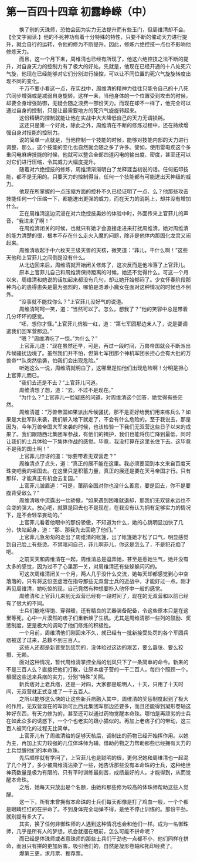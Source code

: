 <h1>第一百四十四章 初露峥嵘（中）</h1>
<div id="content">&nbsp&nbsp&nbsp&nbsp&nbsp&nbsp&nbsp&nbsp
 换了别的天珠师，恐怕会因为实力无法提升而有些玉门，但周维清却不会。【全文字阅读.】他的不死神功有着十分特殊的特性，只要不断的催动天力进行提升，就会自行的运转，令他的修为不断提升。因此，修炼六绝控技一点也不影响他修炼天力。
 <br/>&nbsp&nbsp&nbsp&nbsp&nbsp&nbsp&nbsp&nbsp
 而且，这一个月下耒，周维清也已经有所现了，他这六绝控技之法不断的提升，对自身天力的控制力有了极大的好处。先就是，他现在已经开通的十八处死穴气旋，他现在已经能够对它们分别进行操控，可以让不同位置的死穴气旋旋转度出现不同的变化。
 <br/>&nbsp&nbsp&nbsp&nbsp&nbsp&nbsp&nbsp&nbsp
 千万不要小看这一点，在实战中，周维清的精神力往往只能令自己的十八死穴同步增强或是减弱自身旋转。这样一耒，当他身体的一个位置受到攻击的时候，却要全身增强防御，无疑会随之浪费一部份天力。而现在却不一样了，他完全可以通过自身的控制，只是让最需要地方的死穴气旋旋转起来。
 <br/>&nbsp&nbsp&nbsp&nbsp&nbsp&nbsp&nbsp&nbsp
 这份精确的控制就能让他在实战中大大降低自己的天力无谓损耗。
 <br/>&nbsp&nbsp&nbsp&nbsp&nbsp&nbsp&nbsp&nbsp
 这还只是第一个好处，除此之外，周维清在不断的修炼过程中，还在持续增强自身对技能的控制力。
 <br/>&nbsp&nbsp&nbsp&nbsp&nbsp&nbsp&nbsp&nbsp
 说的简单一点就是，当他控制一个技能的时候，能够对技能内部的天力进行调整，那么，这个技能的变化也自然就会随之多了许多。譬如，使用雷电疾这个多重闪电麻痹技能的时候，他就可以整合全部四道闪电的输出度、密度，甚至还可以对它们进行压缩，令其威力大幅度提升。
 <br/>&nbsp&nbsp&nbsp&nbsp&nbsp&nbsp&nbsp&nbsp
 随着对六绝控技的修炼，周维清渐渐明白了龙释涯当初说的话。任何拓印技能，都不是无用的。只要天力的控制得当，任何一个技能都有可能迸出天神级的威力。
 <br/>&nbsp&nbsp&nbsp&nbsp&nbsp&nbsp&nbsp&nbsp
 他现在所掌握的一点压缩方面的控朴不久已经证明了一点、么？他那些攻击技能任何一个压缩一下，都能迸出更强的威力，而在天力的消耗上，却并没有增加什么。
 <br/>&nbsp&nbsp&nbsp&nbsp&nbsp&nbsp&nbsp&nbsp
 正在周维清这边沉浸在对六绝控技奥妙的体验中时，外面传来上官菲儿的声音，“我进来了啊！”
 <br/>&nbsp&nbsp&nbsp&nbsp&nbsp&nbsp&nbsp&nbsp
 在周维清闭关的时候，也就只有她才会直接走进来打扰周维清。她对周维清的能力清楚的很，根本不存在什么走火入魔的问题，除非是他体内那固化龙灵又闹起来。
 <br/>&nbsp&nbsp&nbsp&nbsp&nbsp&nbsp&nbsp&nbsp
 周维清收起手中六枚天王级天兽的天核，微笑道：“菲儿，干什么啊！”这些天他和上官菲儿之间倒是没有什么。
 <br/>&nbsp&nbsp&nbsp&nbsp&nbsp&nbsp&nbsp&nbsp
 从北边回来后，周维清就开始闭关修炼了，这次反而是他冷落了上官菲儿。
 <br/>&nbsp&nbsp&nbsp&nbsp&nbsp&nbsp&nbsp&nbsp
 原本上官菲儿自己和周维清保持距离的时候，她还不觉得什么。可这一个月以来，周维清和她说的话加起来都没有几句，却让她开始郁闷了。少女怀春阶段那种内心的患得患失是最为强烈的，哪怕是浩渺小魔女在面对这种情况的时候也不例外。
 <br/>&nbsp&nbsp&nbsp&nbsp&nbsp&nbsp&nbsp&nbsp
 “没事就不能找你么？”上官菲儿没好气的说道。
 <br/>&nbsp&nbsp&nbsp&nbsp&nbsp&nbsp&nbsp&nbsp
 周维清呵呵一笑，道：“当然可以了。怎么，想我了？”他的笑容中总是带着几分坏坏的感觉。
 <br/>&nbsp&nbsp&nbsp&nbsp&nbsp&nbsp&nbsp&nbsp
 “呸，想你才怪。”上官菲儿俏脸一红，道：“第七军团那边耒人了，说是要调遣我们回军营那边。”
 <br/>&nbsp&nbsp&nbsp&nbsp&nbsp&nbsp&nbsp&nbsp
 “嗯？”周维清吃了一惊。”为什么？”
 <br/>&nbsp&nbsp&nbsp&nbsp&nbsp&nbsp&nbsp&nbsp
 上官菲儿道：“现在虽然还早，可是，再过一段时间，万兽帝国就会不断派出斥候骚扰边境了。虽然我们并不怕，但第七军团那个神机军团长担心会有大批的万兽帝**队突然偷袭，怕我们会出现危险。”
 <br/>&nbsp&nbsp&nbsp&nbsp&nbsp&nbsp&nbsp&nbsp
 听她这么一说，周维清就明白了，这哪里是怕他们出现危险啊！分明是担心上官菲儿而已。
 <br/>&nbsp&nbsp&nbsp&nbsp&nbsp&nbsp&nbsp&nbsp
 “我们去还是不去？”上官菲儿问道。
 <br/>&nbsp&nbsp&nbsp&nbsp&nbsp&nbsp&nbsp&nbsp
 周维清想了想，道：“去。不过不是现在。”
 <br/>&nbsp&nbsp&nbsp&nbsp&nbsp&nbsp&nbsp&nbsp
 “为什么？”上官菲儿一脸疑惑的问道，对周维清这个回答，她觉得有些茫然。
 <br/>&nbsp&nbsp&nbsp&nbsp&nbsp&nbsp&nbsp&nbsp
 周维清道：“万兽帝国如果派出斥候骚扰，那不是正好给我们用来练兵么？如果是大批军队来袭，我们躲入地下就走了，不会有什么危险的。至于我说去，那是因为，今年万兽帝国大军来袭的时候，也该检验一下我们无双营这些日子以来的成果了。我们跟随西北集团军参战，有他们的掩护，我们也能将伤亡降到最低，同时让我们的士兵体验一下集体作战的感觉。毕竟，我没打算在这里长住下去。这毕竟不是我的国土啊！”
 <br/>&nbsp&nbsp&nbsp&nbsp&nbsp&nbsp&nbsp&nbsp
 上官菲儿惊讶的道：“你要带着无双营走？”
 <br/>&nbsp&nbsp&nbsp&nbsp&nbsp&nbsp&nbsp&nbsp
 周维清点了点头，道：“真正的展不能在这里。我必须要回到本文来自百度天珠变吧我的祖国去。在这里只是积蓄力量，真正的展还是要在天弓帝国才行。只有那样，才能真正有机会去复国。”
 <br/>&nbsp&nbsp&nbsp&nbsp&nbsp&nbsp&nbsp&nbsp
 上官菲儿皱眉道：“可是，莆丽帝国对你也没什么善意，要是回去，你不是要腹背受敌么？”
 <br/>&nbsp&nbsp&nbsp&nbsp&nbsp&nbsp&nbsp&nbsp
 周维清眼中流露出一丝骄傲，“如果遇到困难就退却，那我们无双营永远也不会变的强大。放心吧，就算是回去也不是现在，在我没有认为拥有足够实力的情况下，是不会轻举妄动的。”
 <br/>&nbsp&nbsp&nbsp&nbsp&nbsp&nbsp&nbsp&nbsp
 上官菲儿看着他眼中的那份骄傲，不知道为什么，她的心跳明显加快了几分，快站起身，道：“那、那我先去回绝了他们。”
 <br/>&nbsp&nbsp&nbsp&nbsp&nbsp&nbsp&nbsp&nbsp
 上官菲儿急匆匆的走出了周维清的帐篷，出了帐篷她才松了口气，明显感觉到自己脸上有些烫。不禁暗问自己，菲儿啊菲儿，你这是怎么了，不是犯花痴了吧。
 <br/>&nbsp&nbsp&nbsp&nbsp&nbsp&nbsp&nbsp&nbsp
 之前天天和周维清在一起，周维清总是逗弄她，甚至是惹她生气，她并没有太多的感觉，因为过不了心里那一关，对周维清还有些躲躲闪闪的。
 <br/>&nbsp&nbsp&nbsp&nbsp&nbsp&nbsp&nbsp&nbsp
 可这次周维清闭关一个月，两人几乎没什么交流，她每天却都感觉到心中空落落的，只有将这份空虚泄在指导那些无双营士兵的近战中，才能好过一点。刚才再见周维清，她吃惊的现，自己竟然有种想要扑入他怀中一般的感觉。
 <br/>&nbsp&nbsp&nbsp&nbsp&nbsp&nbsp&nbsp&nbsp
 周维清和上官菲儿来到无双营已经有一段时间了，现在的无双营和以前已经有了很大的不同。
 <br/>&nbsp&nbsp&nbsp&nbsp&nbsp&nbsp&nbsp&nbsp
 士兵们能吃得饱、穿得暖，还有精良的武器装备配备，令这些原本只是在这里等死，心中一片漠然的痞子们重新焕了生机。尤其是周维清那一些列的鼓励、奖惩制度，更是极大的调动了他们修炼的积极性。
 <br/>&nbsp&nbsp&nbsp&nbsp&nbsp&nbsp&nbsp&nbsp
 一个月前，周维清他们刚回来不久，就已经有一批新接受处罚的各个军团兵痞被送了过来，总数不到三百人。
 <br/>&nbsp&nbsp&nbsp&nbsp&nbsp&nbsp&nbsp&nbsp
 这些人还都是新晋受到惩罚的，没体验过这边的艰苦，要么嚣张、要么狡猾、无赖。
 <br/>&nbsp&nbsp&nbsp&nbsp&nbsp&nbsp&nbsp&nbsp
 面对这种情况，暂代周维清掌控全局的划风只下了一条简单的命令。新耒的不是三百人么？直接把他们打散，让原本痞子营的一干二百人，每四个照顾一个，根据这些送来兵痞的实力，分别“特殊”关照。
 <br/>&nbsp&nbsp&nbsp&nbsp&nbsp&nbsp&nbsp&nbsp
 新兵痞对上老兵痞，还是一对四，大家都是聪明人，十天，只用了十天时间，无双营就正式变成了一千五百人。
 <br/>&nbsp&nbsp&nbsp&nbsp&nbsp&nbsp&nbsp&nbsp
 之所以能够这么快的让这些新兵痞融入其中，周维清的奖惩制度起到了极大的作用，无双营现在的军饷可比西北集团军那边还要多，而且还能得到凝形卷轴这种好东西，有天力修为的，甚至还可以通过药物觉醒本命珠。哪怕是再顽劣的士兵在如此众多的诱惑下，一个个也老实的跟小猫似的。再加上老痞子们的带动，这三百人被同化的过程无比简单。
 <br/>&nbsp&nbsp&nbsp&nbsp&nbsp&nbsp&nbsp&nbsp
 上官菲儿有了周维清给的足够天核后，调制出的药物已经开始挥作用。以她为主，再加上实力较强的几位体珠师为辅，借助药物之力帮助那些已经拥有天力的士兵觉醒他们的本命珠。
 <br/>&nbsp&nbsp&nbsp&nbsp&nbsp&nbsp&nbsp&nbsp
 先后顺序就有学问了，上官菲儿也是聪明的很，更何况她和周维清也一起混了几个月了，多少被周维清沾染了一些，她告诉那些没有本命珠的士兵，这种绝世神药数量是极为有限的，只有平时训练最刻苦，成绩最好的人，才能得到，从而觉醒本命珠。
 <br/>&nbsp&nbsp&nbsp&nbsp&nbsp&nbsp&nbsp&nbsp
 之后，她每天只放出是个名额，由她和那些修为较高的体珠师帮助这些人觉醒。
 <br/>&nbsp&nbsp&nbsp&nbsp&nbsp&nbsp&nbsp&nbsp
 这一下，所有未曾拥有本命珠的士兵们每天都像是打了鸡血一般，一个个都是眼睛红红的在拼命了。不到身体完全动弹不得，是绝不停止训练的。那份干劲，就别提有多大了。
 <br/>&nbsp&nbsp&nbsp&nbsp&nbsp&nbsp&nbsp&nbsp
 其实，换了任何非御珠师的人遇到这种情况也会和他们一样。成为一名御珠师，几乎是所有人的梦想，机会就摆在眼前，怎么可能不拼命呢？
 <br/>&nbsp&nbsp&nbsp&nbsp&nbsp&nbsp&nbsp&nbsp
 而已经是体珠师或者意珠师的那些士兵们干劲也一点都不小，他们同样在拼命，而且只有拼的更加厉害。吸引他们的，自然是凝形卷轴和拓印经费了。
 <br/>&nbsp&nbsp&nbsp&nbsp&nbsp&nbsp&nbsp&nbsp
 爆第三更，求月票、推荐票。
 <br/>&nbsp&nbsp&nbsp&nbsp&nbsp&nbsp&nbsp&nbsp
 <br/>&nbsp&nbsp&nbsp&nbsp&nbsp&nbsp&nbsp&nbsp
</div>
